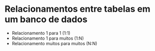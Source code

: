 # Relacionamentos entre tabelas em um banco de dados

* Relacionamento 1 para 1 (1:1)
* Relacionamento 1 para muitos (1:N)
* Relacionamento muitos para muitos (N:N)
